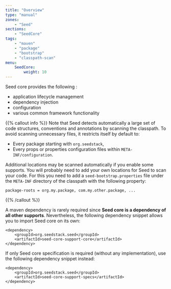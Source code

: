 ```yaml
---
title: "Overview"
type: "manual"
zones:
    - "Seed"
sections:
    - "SeedCore"
tags:
    - "maven"
    - "package"
    - "bootstrap"
    - "classpath-scan"
menu:
    SeedCore:
        weight: 10
---
```


Seed core provides the following :

* application lifecycle management
* dependency injection
* configuration
* various common framework functionality

{{% callout info %}}
Note that Seed detects automatically a large set of code structures, conventions and annotations by scanning the 
classpath. To avoid scanning unnecessary files, it restricts itself by default to:

* Every package starting with `org.seedstack`,
* Every props or properties configuration files within `META-INF/configuration`.

Additional locations may be scanned automatically if you enable some supports. You will probably need to add your own 
locations for Seed to scan your code. For this you need to add a `seed-bootstrap.properties` file under the 
`META-INF` directory of the classpath with the following property:

```plain
package-roots = org.my.package, com.my.other.package, ...
```

{{% /callout %}}

A maven dependency is rarely required since **Seed core is a dependency of all other supports**. Nevertheless, the 
following dependency snippet allows you to import Seed core on its own:

    <dependency>
        <groupId>org.seedstack.seed</groupId>
        <artifactId>seed-core-support-core</artifactId>
    </dependency>

If only Seed core specification is required (without any implementation), use the following dependency snippet instead:

    <dependency>
        <groupId>org.seedstack.seed</groupId>
        <artifactId>seed-core-support-specs</artifactId>
    </dependency>
